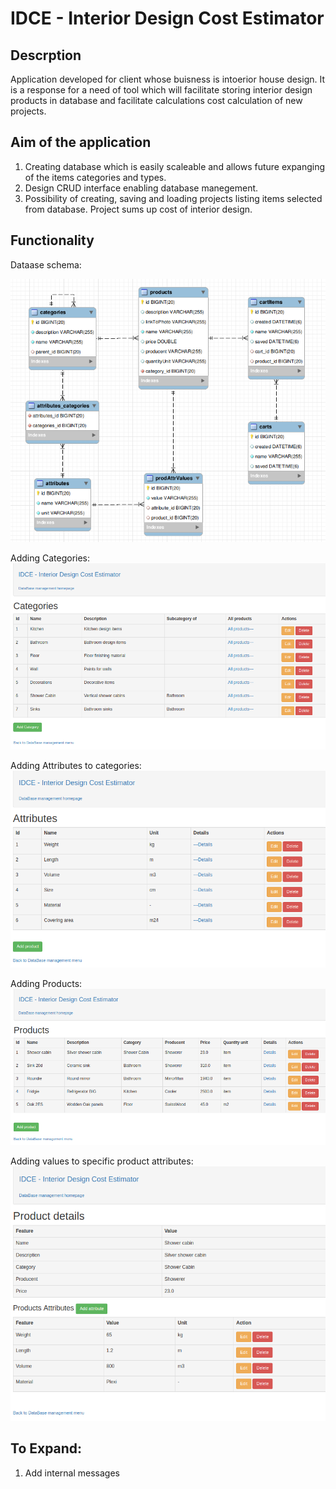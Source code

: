 # IDCE - Interior Design Cost Estimator

## Descrption
Application developed for client whose buisness is intoerior house design. It is a response for a need of tool which will facilitate storing interior design products in database and facilitate calculations cost calculation of new projects.

## Aim of the application
1. Creating database which is easily scaleable and allows future expanging of the items categories and types.
2. Design CRUD interface enabling database manegement.
3. Possibility of creating, saving and loading projects listing items selected from database. Project sums up cost of interior design.

## Functionality
Dataase schema:

![alt text](https://github.com/PiotrKloda/IDCE_IndoorDesignCostEstimator/blob/master/zResouces/Screenshots/dbSchema.png "db schema")

Adding Categories:
![alt text](https://github.com/PiotrKloda/IDCE_IndoorDesignCostEstimator/blob/master/zResouces/Screenshots/categories.png "add_categories")

Adding Attributes to categories:
![alt text](https://github.com/PiotrKloda/IDCE_IndoorDesignCostEstimator/blob/master/zResouces/Screenshots/Attributes.png "add_attributes")

Adding Products:
![alt text](https://github.com/PiotrKloda/IDCE_IndoorDesignCostEstimator/blob/master/zResouces/Screenshots/products.png "add_products")

Adding values to specific product attributes: 
![alt text](https://github.com/PiotrKloda/IDCE_IndoorDesignCostEstimator/blob/master/zResouces/Screenshots/product-attributes.png "add_values")



## To Expand:
1. Add internal messages



